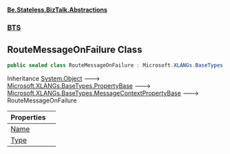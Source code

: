 #### [Be.Stateless.BizTalk.Abstractions](README.md 'README')
### [BTS](BTS.md 'BTS')

## RouteMessageOnFailure Class

```csharp
public sealed class RouteMessageOnFailure : Microsoft.XLANGs.BaseTypes.MessageContextPropertyBase
```

Inheritance [System.Object](https://docs.microsoft.com/en-us/dotnet/api/System.Object 'System.Object') &#129106; [Microsoft.XLANGs.BaseTypes.PropertyBase](https://docs.microsoft.com/en-us/dotnet/api/Microsoft.XLANGs.BaseTypes.PropertyBase 'Microsoft.XLANGs.BaseTypes.PropertyBase') &#129106; [Microsoft.XLANGs.BaseTypes.MessageContextPropertyBase](https://docs.microsoft.com/en-us/dotnet/api/Microsoft.XLANGs.BaseTypes.MessageContextPropertyBase 'Microsoft.XLANGs.BaseTypes.MessageContextPropertyBase') &#129106; RouteMessageOnFailure

| Properties | |
| :--- | :--- |
| [Name](RouteMessageOnFailure.Name.md 'BTS.RouteMessageOnFailure.Name') | |
| [Type](RouteMessageOnFailure.Type.md 'BTS.RouteMessageOnFailure.Type') | |
